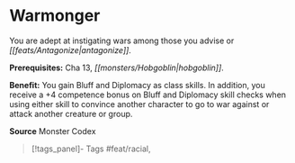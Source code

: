 ﻿---
cssclass: [feats]

---
# Warmonger

You are adept at instigating wars among those you advise or _[[feats/Antagonize|antagonize]]_.

**Prerequisites:** Cha 13, _[[monsters/Hobgoblin|hobgoblin]]_.

**Benefit:** You gain Bluff and Diplomacy as class skills. In addition, you receive a +4 competence bonus on Bluff and Diplomacy skill checks when using either skill to convince another character to go to war against or attack another creature or group.

**Source** Monster Codex
>[!tags_panel]- Tags
> #feat/racial, 